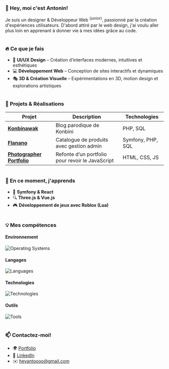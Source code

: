 ### 👋 Hey, moi c'est Antonin!

Je suis un designer & Développeur Web <sup>(junior)</sup>, passionné par la création d'expériences utilisateurs. D'abord attiré par le web design, j'ai voulu aller plus loin en apprenant à donner vie à mes idées grâce au code.

#

### 🔥 Ce que je fais

- 🎨 **UI/UX Design** – Création d’interfaces modernes, intuitives et esthétiques
- 💻 **Développement Web** – Conception de sites interactifs et dynamiques
- 🎭 **3D & Création Visuelle** – Expérimentations en 3D, motion design et explorations artistiques

#

### 🚀 Projets & Réalisations

| Projet                                                                          | Description                                      | Technologies      |
| ------------------------------------------------------------------------------- | ------------------------------------------------ | ----------------- |
| **[Konbinawak](https://github.com/HeyAnto/konbinawak-php)**                     | Blog parodique de Konbini                        | PHP, SQL          |
| **[Flanano](https://github.com/HeyAnto/flanano-symfony)**                       | Catalogue de produits avec gestion admin         | Symfony, PHP, SQL |
| **[Photographer Portfolio](https://github.com/HeyAnto/photographer-portfolio)** | Refonte d’un portfolio pour revoir le JavaScript | HTML, CSS, JS     |

#

### 🌱 En ce moment, j'apprends

- 📌 **Symfony & React**
- 🔍 **Three.js & Vue.js**
- 🎮 **Développement de jeux avec Roblox (Lua)**

#

### 💡 Mes compétences

#### Environnement

![Operating Systems](https://go-skill-icons.vercel.app/api/icons?i=arcbrowser,zen,vscode,windows)

#### Langages

![Languages](https://go-skill-icons.vercel.app/api/icons?i=html,css,js,php,mysql&perline=5)

#### Technologies

![Technologies](https://go-skill-icons.vercel.app/api/icons?i=twig,symfony,react)

#### Outils

![Tools](https://go-skill-icons.vercel.app/api/icons?i=ps,ai,id,pr,figma,composer,npm,git,github,discord&perline=5)

#

### 📫 Contactez-moi!

- 🌍 [Portfolio](heyanto.xyz)
- 🔗 [LinkedIn](https://www.linkedin.com/in/antoooo/)
- ✉️ [heyantoooo@gmail.com](mailto:heyantoooo@gmail.com)
